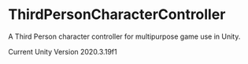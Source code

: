 # ThirdPersonCharacterController
A Third Person character controller for multipurpose game use in Unity.

Current Unity Version 2020.3.19f1
